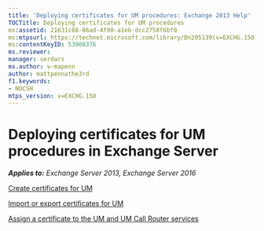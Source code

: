 ```yaml
---
title: 'Deploying certificates for UM procedures: Exchange 2013 Help'
TOCTitle: Deploying certificates for UM procedures
ms:assetid: 21631c68-86ad-4f00-a1eb-dcc2758f6bf0
ms:mtpsurl: https://technet.microsoft.com/library/Dn205139(v=EXCHG.150)
ms:contentKeyID: 53908376
ms.reviewer: 
manager: serdars
ms.author: v-mapenn
author: mattpennathe3rd
f1.keywords:
- NOCSH
mtps_version: v=EXCHG.150
---
```


# Deploying certificates for UM procedures in Exchange Server

_**Applies to:** Exchange Server 2013, Exchange Server 2016_

[Create certificates for UM](create-certificates-for-um-exchange-2013-help.md)

[Import or export certificates for UM](import-or-export-certificates-for-um-exchange-2013-help.md)

[Assign a certificate to the UM and UM Call Router services](assign-a-certificate-to-the-um-and-um-call-router-services-exchange-2013-help.md)

